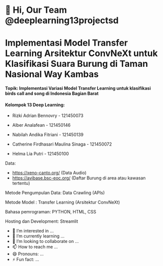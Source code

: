 # 👋 Hi, Our Team @deeplearning13projectsd

# Implementasi Model Transfer Learning Arsitektur ConvNeXt untuk Klasifikasi Suara Burung di Taman Nasional Way Kambas

#### Topik: Implementasi Variasi Model Transfer Learning untuk klasifikasi birds call and song di Indonesia Bagian Barat


#### Kelompok 13 Deep Learning:

- Rizki Adrian Bennovry - 121450073 
  
- Alber Analafean - 121450146 
  
- Nabilah Andika Fitriani - 121450139 

- Catherine Firdhasari Maulina Sinaga - 121450072
  
- Helma Lia Putri - 121450100


Data: 
- https://xeno-canto.org/ (Data Audio)
- https://avibase.bsc-eoc.org/ (Daftar Burung di area atau kawasan tertentu)

Metode Pengumpulan Data: Data Crawling (APIs)

Metode Model : Transfer Learning (Arsitektur ConvNeXt)

Bahasa pemrograman: PYTHON, HTML, CSS

Hosting dan Development: Streamlit
- 👀 I’m interested in ...
- 🌱 I’m currently learning ...
- 💞️ I’m looking to collaborate on ...
- 📫 How to reach me ...
- 😄 Pronouns: ...
- ⚡ Fun fact: ...

<!---
deeplearning13projectsd/deeplearning13projectsd is a ✨ special ✨ repository because its `README.md` (this file) appears on your GitHub profile.
You can click the Preview link to take a look at your changes.
--->
